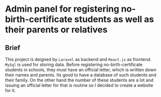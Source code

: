 # Admin panel for registering no-birth-certificate students as well as their parents or relatives

## Brief
This project is deigned by `Laravel` as backend and `React.js` as frontend. `MySql` is used for storing data. Before registering no-birth-certificate students in schools, they must have an official letter, which is written down their names and parents. Its good to have a database of such students and their family. On the other hand the number of these students are a lot and issuing an official letter for that is routine so I decided to create a website for it.
